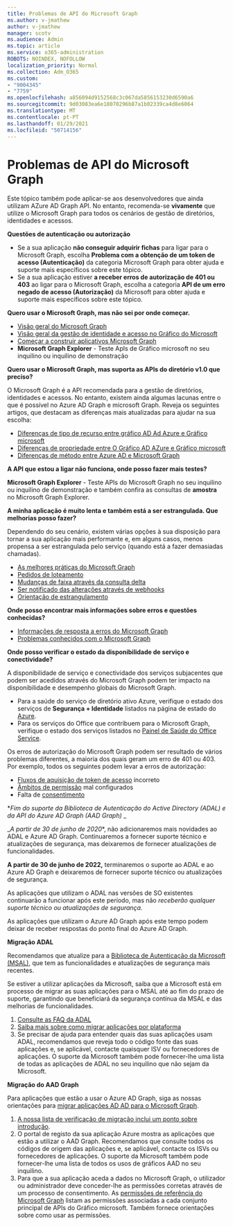 ```yaml
---
title: Problemas de API do Microsoft Graph
ms.author: v-jmathew
author: v-jmathew
manager: scotv
ms.audience: Admin
ms.topic: article
ms.service: o365-administration
ROBOTS: NOINDEX, NOFOLLOW
localization_priority: Normal
ms.collection: Adm_O365
ms.custom:
- "9004345"
- "7759"
ms.openlocfilehash: a856094d9152568c3c067da5856153230d6590a6
ms.sourcegitcommit: 9d03083ea6e18070296b87a1b02339ca4d8e6064
ms.translationtype: MT
ms.contentlocale: pt-PT
ms.lasthandoff: 01/29/2021
ms.locfileid: "50714156"
---
```

# <a name="microsoft-graph-api-issues"></a>Problemas de API do Microsoft Graph

Este tópico também pode aplicar-se aos desenvolvedores que ainda utilizam AZure AD Graph API. No entanto, recomenda-se **vivamente** que utilize o Microsoft Graph para todos os cenários de gestão de diretórios, identidades e acessos.

**Questões de autenticação ou autorização**

- Se a sua aplicação **não conseguir adquirir fichas** para ligar para o Microsoft Graph, escolha **Problema com a obtenção de um token de acesso (Autenticação)** da categoria Microsoft Graph para obter ajuda e suporte mais específicos sobre este tópico.
- Se a sua aplicação estiver **a receber erros de autorização de 401 ou 403** ao ligar para o Microsoft Graph, escolha a categoria **API de um erro negado de acesso (Autorização)** da Microsoft para obter ajuda e suporte mais específicos sobre este tópico.

**Quero usar o Microsoft Graph, mas não sei por onde começar.**

- [Visão geral do Microsoft Graph](https://docs.microsoft.com/graph/overview)
- [Visão geral da gestão de identidade e acesso no Gráfico do Microsoft](https://docs.microsoft.com/graph/azuread-identity-access-management-concept-overview)
- [Começar a construir aplicativos Microsoft Graph](https://docs.microsoft.com/graph/)
- **Microsoft Graph Explorer** - Teste ApIs de Gráfico microsoft no seu inquilino ou inquilino de demonstração

**Quero usar o Microsoft Graph, mas suporta as APIs do diretório v1.0 que preciso?**

O Microsoft Graph é a API recomendada para a gestão de diretórios, identidades e acessos. No entanto, existem ainda algumas lacunas entre o que é possível no Azure AD Graph e microsoft Graph. Reveja os seguintes artigos, que destacam as diferenças mais atualizadas para ajudar na sua escolha:

- [Diferenças de tipo de recurso entre gráfico AD Ad Azure e Gráfico microsoft](https://docs.microsoft.com/graph/migrate-azure-ad-graph-resource-differences)
- [Diferenças de propriedade entre O Gráfico AD AZure e Gráfico microsoft](https://docs.microsoft.com/graph/migrate-azure-ad-graph-property-differences)
- [Diferenças de método entre Azure AD e Microsoft Graph](https://docs.microsoft.com/graph/migrate-azure-ad-graph-method-differences)

**A API que estou a ligar não funciona, onde posso fazer mais testes?**

**Microsoft Graph Explorer** - Teste APIs do Microsoft Graph no seu inquilino ou inquilino de demonstração e também confira as consultas de **amostra** no Microsoft Graph Explorer.

**A minha aplicação é muito lenta e também está a ser estrangulada. Que melhorias posso fazer?**

Dependendo do seu cenário, existem várias opções à sua disposição para tornar a sua aplicação mais performante e, em alguns casos, menos propensa a ser estrangulada pelo serviço (quando está a fazer demasiadas chamadas).

- [As melhores práticas do Microsoft Graph](https://docs.microsoft.com/graph/best-practices-concept)
- [Pedidos de loteamento](https://docs.microsoft.com/graph/json-batching)
- [Mudanças de faixa através da consulta delta](https://docs.microsoft.com/graph/delta-query-overview)
- [Ser notificado das alterações através de webhooks](https://docs.microsoft.com/graph/webhooks)
- [Orientação de estrangulamento](https://docs.microsoft.com/graph/throttling)

**Onde posso encontrar mais informações sobre erros e questões conhecidas?**

- [Informações de resposta a erros do Microsoft Graph](https://docs.microsoft.com/graph/errors)
- [Problemas conhecidos com o Microsoft Graph](https://docs.microsoft.com/graph/known-issues)

**Onde posso verificar o estado da disponibilidade de serviço e conectividade?**

A disponibilidade de serviço e conectividade dos serviços subjacentes que podem ser acedidos através do Microsoft Graph podem ter impacto na disponibilidade e desempenho globais do Microsoft Graph.

- Para a saúde do serviço de diretório ativo Azure, verifique o estado dos serviços de **Segurança + Identidade** listados na página de estado do [Azure](https://azure.microsoft.com/status/).
- Para os serviços do Office que contribuem para o Microsoft Graph, verifique o estado dos serviços listados no [Painel de Saúde do Office Service](https://portal.office.com/adminportal/home#/servicehealth).

Os erros de autorização do Microsoft Graph podem ser resultado de vários problemas diferentes, a maioria dos quais geram um erro de 401 ou 403. Por exemplo, todos os seguintes podem levar a erros de autorização:

- [Fluxos de aquisição de token de acesso](https://docs.microsoft.com/azure/active-directory/develop/active-directory-authentication-scenarios) incorreto
- [Âmbitos de permissão](https://docs.microsoft.com/azure/active-directory/develop/active-directory-v2-scopes) mal configurados
- Falta de [consentimento](https://docs.microsoft.com/azure/active-directory/develop/active-directory-devhowto-multi-tenant-overview#understanding-user-and-admin-consent)

**_Fim do suporte da Biblioteca de Autenticação do Active Directory (ADAL) e da API do Azure AD Graph (AAD Graph)_* _

_*A partir de 30 de junho de 2020**, não adicionaremos mais novidades ao ADAL e Azure AD Graph. Continuaremos a fornecer suporte técnico e atualizações de segurança, mas deixaremos de fornecer atualizações de funcionalidades.

**A partir de 30 de junho de 2022,** terminaremos o suporte ao ADAL e ao Azure AD Graph e deixaremos de fornecer suporte técnico ou atualizações de segurança.

As aplicações que utilizam o ADAL nas versões de SO existentes continuarão a funcionar após este período, mas não *receberão qualquer suporte técnico ou atualizações de segurança.*

As aplicações que utilizam o Azure AD Graph após este tempo podem deixar de receber respostas do ponto final do Azure AD Graph.

**Migração ADAL**

Recomendamos que atualize para a [Biblioteca de Autenticação da Microsoft (MSAL)](https://docs.microsoft.com/azure/active-directory/develop/v2-overview), que tem as funcionalidades e atualizações de segurança mais recentes.

Se estiver a utilizar aplicações da Microsoft, saiba que a Microsoft está em processo de migrar as suas aplicações para o MSAL até ao fim do prazo de suporte, garantindo que beneficiará da segurança contínua da MSAL e das melhorias de funcionalidades.

1. [Consulte as FAQ da ADAL](https://docs.microsoft.com/azure/active-directory/develop/msal-migration#frequently-asked-questions-faq)
2. [Saiba mais sobre como migrar aplicações por plataforma](https://docs.microsoft.com/azure/active-directory/develop/msal-migration#frequently-asked-questions-faq)
3. Se precisar de ajuda para entender quais das suas aplicações usam ADAL, recomendamos que reveja todo o código fonte das suas aplicações e, se aplicável, contacte quaisquer ISV ou fornecedores de aplicações. O suporte da Microsoft também pode fornecer-lhe uma lista de todas as aplicações de ADAL no seu inquilino que não sejam da Microsoft.

**Migração do AAD Graph**

Para aplicações que estão a usar o Azure AD Graph, siga as nossas orientações para [migrar aplicações AD AD para o Microsoft Graph](https://docs.microsoft.com/graph/migrate-azure-ad-graph-overview).

1. [A nossa lista de verificação de migração inclui um ponto sobre introdução](https://docs.microsoft.com/graph/migrate-azure-ad-graph-planning-checklist).
2. O portal de registo da sua aplicação Azure mostra as aplicações que estão a utilizar o AAD Graph. Recomendamos que consulte todos os códigos de origem das aplicações e, se aplicável, contacte os ISVs ou fornecedores de aplicações. O suporte da Microsoft também pode fornecer-lhe uma lista de todos os usos de gráficos AAD no seu inquilino.
3. Para que a sua aplicação aceda a dados no Microsoft Graph, o utilizador ou administrador deve conceder-lhe as permissões corretas através de um processo de consentimento. As [permissões de referência do Microsoft Graph](https://docs.microsoft.com/graph/permissions-reference) listam as permissões associadas a cada conjunto principal de APIs do Gráfico microsoft. Também fornece orientações sobre como usar as permissões.
